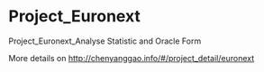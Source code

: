 # Project_Euronext
Project_Euronext_Analyse Statistic and Oracle Form

More details on http://chenyanggao.info/#/project_detail/euronext
